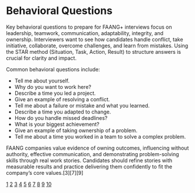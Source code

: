 # Behavioral Questions

Key behavioral questions to prepare for FAANG+ interviews focus on leadership, teamwork, communication, adaptability, integrity, and ownership. Interviewers want to see how candidates handle conflict, take initiative, collaborate, overcome challenges, and learn from mistakes. Using the STAR method (Situation, Task, Action, Result) to structure answers is crucial for clarity and impact.

Common behavioral questions include:
- Tell me about yourself.
- Why do you want to work here?
- Describe a time you led a project.
- Give an example of resolving a conflict.
- Tell me about a failure or mistake and what you learned.
- Describe a time you adapted to change.
- How do you handle missed deadlines?
- What is your biggest achievement?
- Give an example of taking ownership of a problem.
- Tell me about a time you worked in a team to solve a complex problem.

FAANG companies value evidence of owning outcomes, influencing without authority, effective communication, and demonstrating problem-solving skills through real work stories. Candidates should refine stories with measurable results and practice delivering them confidently to fit the company’s core values.[3][7][9]

[1](https://interviewing.io/mocks/faang-behavioral-tech-lead-manager)
[2](https://interviewkickstart.com/blogs/interview-questions/behavioral-interview-questions-faang-software-engineer-interview)
[3](https://www.finalroundai.com/blog/faang-behavioral-interview-questions)
[4](https://www.techinterviewhandbook.org/behavioral-interview-questions/)
[5](https://www.reddit.com/r/ExperiencedDevs/comments/1bfjisj/navigating_behavioral_interviews_at_faang/)
[6](https://github.com/ashishps1/awesome-behavioral-interviews)
[7](https://www.designgurus.io/blog/faang-behavioral-interview-guide)
[8](https://igotanoffer.com/blogs/tech/behavioral-interview-questions)
[9](https://www.tryexponent.com/blog/how-to-ace-google-facebook-and-amazon-behavioral-interview-questions)
[10](https://igotanoffer.com/blogs/tech/faang-interview-questions)

